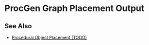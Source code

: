 # ProcGen Graph Placement Output

<!-- PAGE IS TODO -->

## See Also

* [Procedural Object Placement (TODO)](procedural-generation.md)